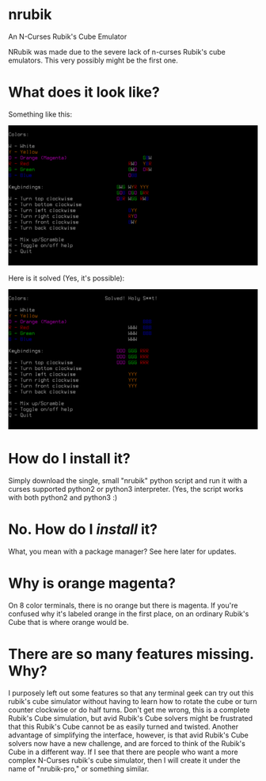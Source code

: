 # nrubik
An N-Curses Rubik's Cube Emulator

NRubik was made due to the severe lack of n-curses Rubik's cube emulators. This very possibly might be the first one. 

# What does it look like?

Something like this:

![Screenshot](/nrubik-screenshot.png?raw=true)

Here is it solved (Yes, it's possible):

![Screenshot](/nrubik-screenshot-solved.png?raw=true)

# How do I install it?

Simply download the single, small "nrubik" python script and run it with a curses supported python2 or python3 interpreter. (Yes, the script works with both python2 and python3 :)

# No. How do I _install_ it?

What, you mean with a package manager? See here later for updates.

# Why is orange magenta?

On 8 color terminals, there is no orange but there is magenta. If you're confused why it's labeled orange in the first place, on an ordinary Rubik's Cube that is where orange would be.

# There are so many features missing. Why?

I purposely left out some features so that any terminal geek can try out this rubik's cube simulator without having to learn how to rotate the cube or turn counter clockwise or do half turns. Don't get me wrong, this is a complete Rubik's Cube simulation, but avid Rubik's Cube solvers might be frustrated that this Rubik's Cube cannot be as easily turned and twisted. Another advantage of simplifying the interface, however, is that avid Rubik's Cube solvers now have a new challenge, and are forced to think of the Rubik's Cube in a different way. If I see that there are people who want a more complex N-Curses rubik's cube simulator, then I will create it under the name of "nrubik-pro," or something similar.
